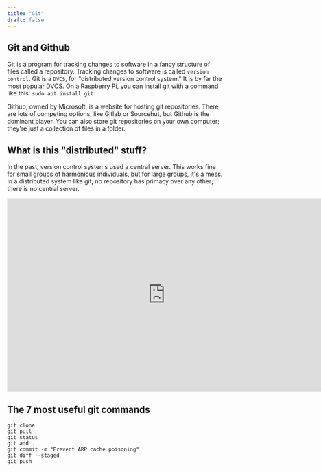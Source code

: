 ```yaml
---
title: "Git"
draft: false
---
```


## Git and Github ##

Git is a program for tracking changes to software in a fancy structure of files called a repository. Tracking changes to software is called `version control`. Git is a `DVCS`, for "distributed version control system." It is by far the most popular DVCS. On a Raspberry Pi, you can install git with a command like this: `sudo apt install git`

Github, owned by Microsoft, is a website for hosting git repositories. There are lots of competing options, like Gitlab or Sourcehut, but Github is the dominant player. You can also store git repositories on your own computer; they're just a collection of files in a folder.

## What is this "distributed" stuff? ##

In the past, version control systems used a central server. This works fine for small groups of harmonious individuals, but for large groups, it's a mess. In a distributed system like git, no repository has primacy over any other; there is no central server.

<iframe id="kaltura_player" src="https://cdnapisec.kaltura.com/p/1813261/sp/181326100/embedIframeJs/uiconf_id/26203331/partner_id/1813261?iframeembed=true&playerId=kaltura_player&entry_id=1_d9h05lxw&flashvars[streamerType]=auto&amp;flashvars[localizationCode]=en&amp;flashvars[leadWithHTML5]=true&amp;flashvars[sideBarContainer.plugin]=true&amp;flashvars[sideBarContainer.position]=left&amp;flashvars[sideBarContainer.clickToClose]=true&amp;flashvars[chapters.plugin]=true&amp;flashvars[chapters.layout]=vertical&amp;flashvars[chapters.thumbnailRotator]=false&amp;flashvars[streamSelector.plugin]=true&amp;flashvars[EmbedPlayer.SpinnerTarget]=videoHolder&amp;flashvars[dualScreen.plugin]=true&amp;flashvars[Kaltura.addCrossoriginToIframe]=true&amp;&wid=1_s90p29of" width="736" height="450" allowfullscreen webkitallowfullscreen mozAllowFullScreen allow="autoplay *; fullscreen *; encrypted-media *" sandbox="allow-forms allow-same-origin allow-scripts allow-top-navigation allow-pointer-lock allow-popups allow-modals allow-orientation-lock allow-popups-to-escape-sandbox allow-presentation allow-top-navigation-by-user-activation" frameborder="0" title="Kaltura Player"></iframe>

## The 7 most useful git commands ##

```
git clone
git pull
git status
git add .
git commit -m "Prevent ARP cache poisoning"
git diff --staged
git push
```

